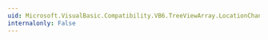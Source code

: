 ```yaml
---
uid: Microsoft.VisualBasic.Compatibility.VB6.TreeViewArray.LocationChanged
internalonly: False
---
```

